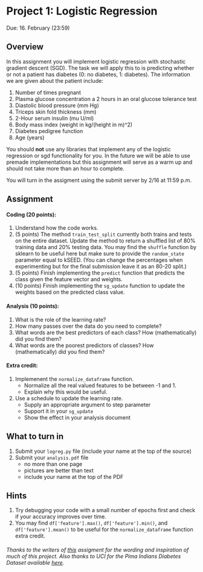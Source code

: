 Project 1: Logistic Regression
=

Due: 16. February (23:59)

Overview
-
In this assignment you will implement logistic regression with stochastic gradient descent (SGD). The task we will apply this to is predicting whether or not a patient has diabetes (0: no diabetes, 1: diabetes). The information we are given about the patient include:
1. Number of times pregnant 
2. Plasma glucose concentration a 2 hours in an oral glucose tolerance test 
3. Diastolic blood pressure (mm Hg) 
4. Triceps skin fold thickness (mm) 
5. 2-Hour serum insulin (mu U/ml) 
6. Body mass index (weight in kg/(height in m)^2) 
7. Diabetes pedigree function 
8. Age (years)

You should **not** use any libraries that implement any of the logistic regression or sgd functionality for you. In the future we will be able to use premade implementations but this assignment will serve as a warm up and should not take more than an hour to complete.

You will turn in the assigment using the submit server by 2/16 at 11:59 p.m.

Assignment
-

#### Coding (20 points):

1. Understand how the code works.
2. (5 points) The method `train_test_split` currently both trains and tests on the entire dataset. Update the method to return a shuffled list of 80% training data and 20% testing data. You may find the `shuffle` function by sklearn to be useful here but make sure to provide the `random_state` parameter equal to kSEED. (You can change the percentages when experimenting but for the final submission leave it as an 80-20 split.)
3. (5 points) Finish implementing the `predict` function that predicts the class given the feature vector and weights.
3. (10 points) Finish implementing the `sg_update` function to update the weights based on the predicted class value.

#### Analysis (10 points):

1. What is the role of the learning rate?
2. How many passes over the data do you need to complete?
3. What words are the best predictors of each class?  How (mathematically) did you find them?
4. What words are the poorest predictors of classes?  How (mathematically) did you find them?

#### Extra credit:

1. Implemenent the `normalize_dataframe` function.
    - Normalize all the real valued features to be between -1 and 1.
    - Explain why this would be useful.
2. Use a schedule to update the learning rate.
    - Supply an appropriate argument to step parameter
    - Support it in your `sg_update`
    - Show the effect in your analysis document

What to turn in
-

1. Submit your `logreg.py` file (include your name at the top of the source)
1. Submit your `analysis.pdf` file
    - no more than one page
    - pictures are better than text
    - include your name at the top of the PDF

Hints
-

1.  Try debugging your code with a small number of epochs first and check if your accuracy improves over time.
2. You may find `df['feature'].max()`, `df['feature'].min()`, and `df['feature'].mean()` to be useful for the  `normalize_dataframe` function extra credit.


###### Thanks to the writers of <a href = "https://github.com/Pinafore/ml-hw/blob/master/logreg/assign.md">this</a> assigment for the wording and inspiration of much of this project. Also thanks to UCI for the Pima Indians Diabetes Dataset available <a href="https://archive.ics.uci.edu/ml/datasets/Pima+Indians+Diabetes">here</a>.
